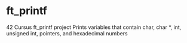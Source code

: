 # ft_printf
42 Cursus ft_printf project
Prints variables that contain char, char *, int, unsigned int, pointers, and hexadecimal numbers
